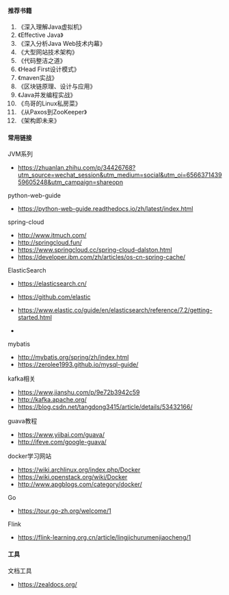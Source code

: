 #### 推荐书籍

1. 《深入理解Java虚拟机》
2. 《Effective Java》
3. 《深入分析Java Web技术内幕》
4. 《大型网站技术架构》
5. 《代码整洁之道》
6. 《Head First设计模式》
7. 《maven实战》
8. 《区块链原理、设计与应用》
9. 《Java并发编程实战》
10. 《鸟哥的Linux私房菜》
11. 《从Paxos到ZooKeeper》
12. 《架构即未来》

#### 常用链接

JVM系列

+ <https://zhuanlan.zhihu.com/p/34426768?utm_source=wechat_session&utm_medium=social&utm_oi=656637143959605248&utm_campaign=shareopn>

python-web-guide

+ <https://python-web-guide.readthedocs.io/zh/latest/index.html>

spring-cloud

+ <http://www.itmuch.com/>
+ <http://springcloud.fun/>
+ <https://www.springcloud.cc/spring-cloud-dalston.html>
+ <https://developer.ibm.com/zh/articles/os-cn-spring-cache/>

ElasticSearch

+ <https://elasticsearch.cn/>
+ <https://github.com/elastic>
+ <https://www.elastic.co/guide/en/elasticsearch/reference/7.2/getting-started.html>

+

mybatis

+ <http://mybatis.org/spring/zh/index.html>
+ <https://zerolee1993.github.io/mysql-guide/>

kafka相关

+ <https://www.jianshu.com/p/9e72b3942c59>
+ <http://kafka.apache.org/>
+ <https://blog.csdn.net/tangdong3415/article/details/53432166/>

guava教程

+ <https://www.yiibai.com/guava/>
+ <http://ifeve.com/google-guava/>

docker学习网站

+ <https://wiki.archlinux.org/index.php/Docker>
+ <https://wiki.openstack.org/wiki/Docker>
+ <http://www.apgblogs.com/category/docker/>

Go

+ <https://tour.go-zh.org/welcome/1>

Flink

+ <https://flink-learning.org.cn/article/lingjichurumenjiaocheng/1>

#### 工具

文档工具

+ <https://zealdocs.org/>
